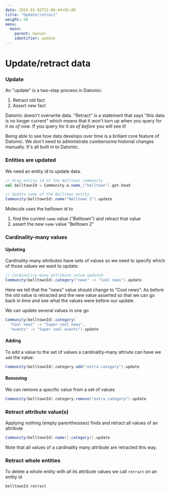 ```yaml
---
date: 2015-01-02T22:06:44+01:00
title: "Update/retract"
weight: 50
menu:
  main:
    parent: manual
    identifier: update
---
```


# Update/retract data


### Update

An "update" is a two-step process in Datomic:

1. Retract old fact
2. Assert new fact

Datomic doesn't overwrite data. "Retract" is a statement that says "this data is no longer current" which means that it won't turn up when you query for it _as of now_. If you query for it _as of before_ you will see it! 

Being able to see how data develops over time is a brillant core feature of Datomic. We don't need to administrate cumbersome historial changes manually. It's all built in to Datomic.


### Entities are updated

We need an entity id to update data.

```scala
// Grap entity id of the Belltown community
val belltownId = Community.e.name_("belltown").get.head

// Update name of the Belltown entity
Community(belltownId).name("Belltown 2").update
```
Molecule uses the belltown id to 

1. find the current `name` value ("Belltown") and retract that value
2. assert the new `name` value "Belltown 2"


### Cardinality-many values

#### Updating

Cardinality-many attributes have sets of values so we need to specify which of those values we want to update:

```scala
// Cardinality-many attribute value updated
Community(belltownId).category("news" -> "Cool news").update
```
Here we tell that the "news" value should change to "Cool news". As before the old value is retracted and the new value asserted so that we can go back in time and see what the values were before our update.

We can update several values in one go

```scala
Community(belltownId).category(
  "Cool news" -> "Super cool news",
  "events" -> "Super cool events").update
```

#### Adding

To add a value to the set of values a cardinality-many attriute can have we `add` the value:

```scala
Community(belltownId).category.add("extra category").update
```

#### Removing
We can remove a specific value from a set of values

```scala
Community(belltownId).category.remove("extra category").update
```

### Retract attribute value(s)


Applying nothing (empty parenthesises) finds and retract all values of an attribute

```scala
Community(belltownId).name().category().update
```

Note that all values of a cardinality many attribute are retracted this way.


### Retract whole entities

To delete a whole entity with all its attribute values we call `retract` on an entity id

```scala
belltownId.retract
```
<br>